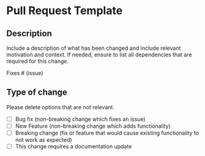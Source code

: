 # Pull Request Template

## Description

Include a description of what has been changed and include relevant motivation and context.
If needed, ensure to list all dependencies that are required for this change.

Fixes # (issue)

## Type of change

Please delete options that are not relevant.

- [ ] Bug fix (non-breaking change which fixes an issue)
- [ ] New Feature (non-breaking change which adds functionality)
- [ ] Breaking change (fix or feature that would cause existing functionality to not work as expected)
- [ ] This change requires a documentation update
